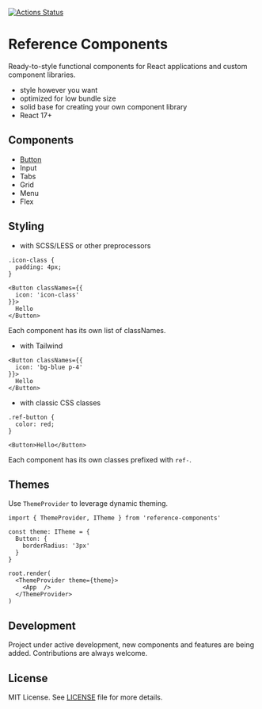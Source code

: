 [![Actions Status](https://github.com/michaljach/reference-components/workflows/Build/badge.svg)](https://github.com/michaljach/reference-components/actions)

# Reference Components

Ready-to-style functional components for React applications and custom component libraries.

- style however you want
- optimized for low bundle size
- solid base for creating your own component library
- React 17+

## Components

- [Button](src/components/Button)
- Input
- Tabs
- Grid
- Menu
- Flex

## Styling

- with SCSS/LESS or other preprocessors

```
.icon-class {
  padding: 4px;
}
```

```
<Button classNames={{
  icon: 'icon-class'
}}>
  Hello
</Button>
```

Each component has its own list of classNames.

- with Tailwind

```
<Button classNames={{
  icon: 'bg-blue p-4'
}}>
  Hello
</Button>
```

- with classic CSS classes

```
.ref-button {
  color: red;
}
```

```
<Button>Hello</Button>
```

Each component has its own classes prefixed with `ref-`.

## Themes

Use `ThemeProvider` to leverage dynamic theming.

```
import { ThemeProvider, ITheme } from 'reference-components'

const theme: ITheme = {
  Button: {
    borderRadius: '3px'
  }
}

root.render(
  <ThemeProvider theme={theme}>
    <App  />
  </ThemeProvider>
)
```

## Development

Project under active development, new components and features are being added.
Contributions are always welcome.

## License

MIT License. See [LICENSE](LICENSE) file for more details.
